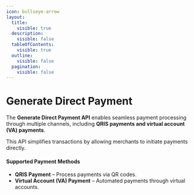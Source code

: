 ```yaml
---
icon: bullseye-arrow
layout:
  title:
    visible: true
  description:
    visible: false
  tableOfContents:
    visible: true
  outline:
    visible: false
  pagination:
    visible: false
---
```


# Generate Direct Payment

The **Generate Direct Payment API** enables seamless payment processing through multiple channels, including **QRIS payments and virtual account (VA) payments**.

This API simplifies transactions by allowing merchants to initiate payments directly.

#### **Supported Payment Methods**

* **QRIS Payment** – Process payments via QR codes.
* **Virtual Account (VA) Payment** – Automated payments through virtual accounts.

